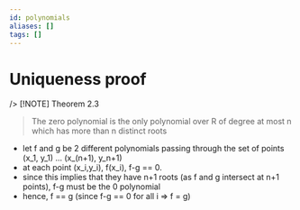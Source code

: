 ```yaml
---
id: polynomials
aliases: []
tags: []
---
```


# Uniqueness proof 
/> [!NOTE] Theorem 2.3
> The zero polynomial is the only polynomial over R of degree at most n which has more than n distinct roots

- let f and g be 2 different polynomials passing through the set of points (x_1, y_1) ... (x_(n+1), y_n+1)
- at each point (x_i,y_i), f(x_i), f-g == 0. 
- since this implies that they have n+1 roots (as f and g intersect at n+1 points), f-g must be the 0 polynomial 
- hence, f == g (since f-g == 0 for all i => f = g)
